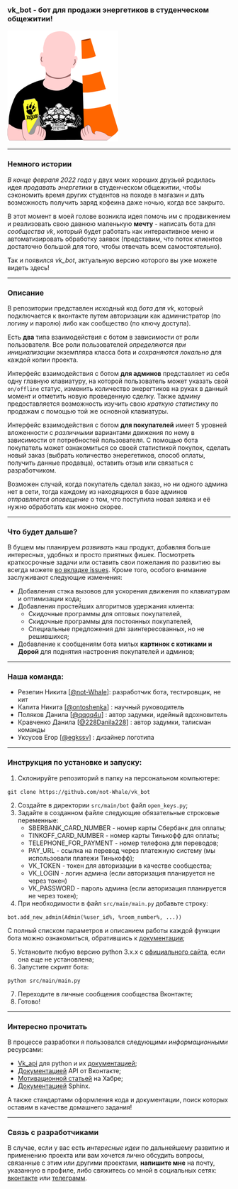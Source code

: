 ### vk_bot - бот для продажи энергетиков в студенческом общежитии!
<img src="./src/resources/photos/main logo 250x250.png" alt="logo"/>

***
### Немного истории
*В конце февраля 2022 года* у двух моих хороших друзьей родилась идея *продавать энергетики* в студенческом общежитии, чтобы сэкономить время других студентов на походе в магазин и дать возможность получить заряд кофеина даже ночью, когда все закрыто. 

В этот момент в моей голове возникла идея помочь им с продвижением и реализовать свою давнюю маленькую **мечту** - написать бота для *сообщества vk*, который будет работать как интерактивное меню и автоматизировать обработку заявок (представим, что поток клиентов достаточно большой для того, чтобы отвечать всем самостоятельно).

Так и появился *vk_bot*, актуальную версию которого вы уже можете видеть здесь!
***
### Описание
В репозитории представлен исходный код *бота для vk*, который подключается к вконтакте путем авторизации как администратор (по логину и паролю) либо как сообщество (по ключу доступа). 

Есть **два** типа взаимодействия с ботом в зависимости от роли пользователя. Все роли пользователей *определяются при инициализации* экземпляра класса бота и *сохраняются локально* для каждой копии проекта. 

Интерфейс взаимодействия с ботом **для админов** представляет из себя одну главную клавиатуру, на которой пользователь может указать свой `on/offline` статус, изменить количество энерегтиков на руках в данный момент и отметить новую проведенную сделку. Также админу предоставляется возможность изучить свою *краткую статистику* по продажам с помощью той же основной клавиатуры. 

Интерфейс взаимодействия с ботом **для покупателей** имеет 5 уровней вложенности с *различными* вариантами движения по нему в зависимости от потребностей пользователя. С помощью бота покупатель может ознакомиться со своей статистикой покупок, сделать новый заказ (выбрать количество энерегетиков, способ оплаты, получить данные продавца), оставить отзыв или связаться с разработчиком.

Возможен случай, когда покупатель сделал заказ, но ни одного админа нет в сети, тогда каждому из находящихся в базе админов *отправляется оповещение* о том, что поступила новая заявка и её нужно обработать как можно скорее.
***
### Что будет дальше? 
В бущем мы планируем *развивать* наш продукт, добавляя больше интересных, удобных и просто приятных фишек. Посмотреть краткосрочные задачи или оставить свои пожелания по развитию вы всегда можете [во вкладке issues](https://github.com/not-Whale/vk_bot/issues). Кроме того, особого внимание заслуживают следующие изменения:
* Добавления стэка вызовов для ускорения движения по клавиатурам и оптимизации кода;
* Добавления простейших алгоритмов удержания клиента: 
    * Скидочные программы для оптовых покупателей, 
    * Скидочные программы для постоянных покупателей, 
    * Специальные предложения для заинтересованных, но не решившихся;
* Добавление к сообщениям бота милых **картинок с котиками и Дорой** для поднятия настроения покупателей и админов;
***
### Наша команда:
* Резепин Никита [[@not-Whale](https://github.com/not-Whale)]: разработчик бота, тестировщик, не кит
* Калита Никита [[@ontoshenka](https://github.com/ontoshenka)] : научный руководитель
* Поляков Данила [[@qqqq4u](https://github.com/qqqq4u)] : автор задумки, идейный вдохновитель
* Кравченко Данила [[@228Danila228](https://github.com/228Danila228)] : автор задумки, талисман команды
* Уксусов Егор [[@egkssv](https://vk.com/egkssv)] : дизайнер логотипа
***
### Инструкция по установке и запуску:
1. Склонируйте репозиторий в папку на персональном компьютере:  
```
git clone https://github.com/not-Whale/vk_bot
```
2. Создайте в директории `src/main/bot` файл `open_keys.py`;
3. Задайте в созданном файле следующие обязательные строковые переменные:
    * SBERBANK_CARD_NUMBER - номер карты Сбербанк для оплаты;
    * TINKOFF_CARD_NUMBER - номер карты Тинькофф для оплаты;
    * TELEPHONE_FOR_PAYMENT - номер телефона для переводов;
    * PAY_URL - ссылка на перевод через платежную систему (мы использовали платежи Тинькофф);
    * VK_TOKEN - токен для авторизации в качестве сообщества;
    * VK_LOGIN - логин админа (если авторизация планируется не через токен)
    * VK_PASSWORD - пароль админа (если авторизация планируется не через токен);
4. При необходимости в файл `src/main/main.py` добавьте строку:  
```
bot.add_new_admin(Admin(%user_id%, %room_number%, ...))
```
С полный списком параметров и описанием работы каждой функции бота можно ознакомиться, обратившись к [документации](https://github.com/not-Whale/vk_bot/docs);  

5. Установите любую версию python 3.x.x c [официального сайта](https://www.python.org/downloads/), если она еще не установлена;
6. Запустите скрипт бота:  
```
python src/main/main.py
```
7. Переходите в личные сообщения сообщества Вконтакте;
8. Готово!
***
### Интересно прочитать
В процессе разработки я пользовался следующими *информационными* ресурсами:
* [Vk_api](https://github.com/python273/vk_api) для python и их [документацией](https://vk-api.readthedocs.io/en/latest/);
* [Документацией](https://vk.com/dev/methods) API от Вконтакте;
* [Мотивационной статьей](https://habr.com/ru/post/427691/) на Хабре;
* [Документацией](https://sphinx-ru.readthedocs.io/ru/latest/sphinx.html) Sphinx.

А также стандартами оформления кода и документации, поиск которых оставим в качестве домашнего задания!
***
### Связь с разработчиками
В случае, если у вас есть *интересные идеи* по дальнейшему развитию и применению проекта или вам хочется лично обсудить вопросы, связанные с этим или другими проектами, **напишите мне** на почту, указанную в профиле, либо свяжитесь со мной в социальных сетях: [вконтакте](https://vk.com/rezepinn) или [телеграмм](https://t.me/rezepinn).
